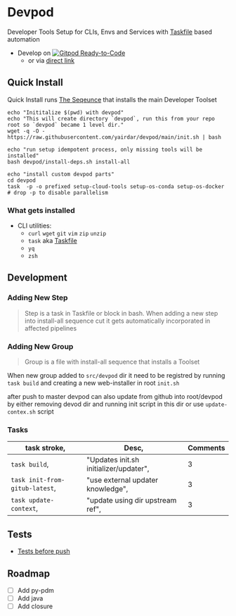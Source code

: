 # Devpod

Developer Tools Setup for CLIs, Envs and Services with [Taskfile](https://taskfile.dev) based automation

- Develop on [![Gitpod Ready-to-Code](https://img.shields.io/badge/Gitpod-Ready--to--Code-blue?logo=gitpod)](https://gitpod.io/from-referrer/)
  - or via [direct link](https://www.gitpod.io/#https://github.com/yairdar/devpod)

## Quick Install

Quick Install runs [The Seqeunce](docs/the-sequence.md) that installs the main Developer Toolset

```shell
echo "Inititalize $(pwd) with devpod"
echo "This will create directory `devpod`, run this from your repo root so `devpod` became 1 level dir."
wget -q -O - https://raw.githubusercontent.com/yairdar/devpod/main/init.sh | bash

echo "run setup idempotent process, only missing tools will be installed"
bash devpod/install-deps.sh install-all

echo "install custom devpod parts"
cd devpod
task  -p -o prefixed setup-cloud-tools setup-os-conda setup-os-docker  
# drop -p to disable parallelism
```

### What gets installed

- CLI utilities:
  - `curl` `wget` `git` `vim` `zip` `unzip`
  - `task` aka [Taskfile](https://taskfile.dev)
  - `yq`
  - `zsh`

## Development

### Adding New Step

> Step is a task in Taskfile or block in bash.
> When adding a new step into install-all sequence cut
> it gets automatically incorporated in affected pipelines

### Adding New Group

> Group is a file with install-all sequence that installs a Toolset

When new group added to `src/devpod` dir it need to be registred by running
`task build` and creating a new web-installer in root `init.sh`

after push to master devpod can also update from github into root/devpod 
by either removing devod dir and running init script in this dir
or use `update-contex.sh` script

### Tasks

task stroke, | Desc, | Comments
-------------|-------|---------
`task build`, | "Updates init.sh initializer/updater", | 3
`task init-from-gitub-latest`, | "use external updater knowledge", | 3
`task update-context`, | "update using dir upstream ref", | 3

## Tests

- [Tests before push](tests/test-before-push/test-before-push.md)

## Roadmap

- [ ] Add py-pdm
- [ ] Add java
- [ ] Add closure
